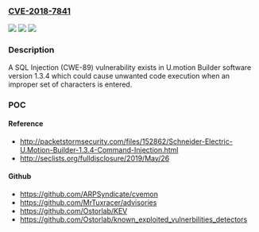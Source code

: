 ### [CVE-2018-7841](https://cve.mitre.org/cgi-bin/cvename.cgi?name=CVE-2018-7841)
![](https://img.shields.io/static/v1?label=Product&message=U.motion%20Builder%20software%20version%201.3.4&color=blue)
![](https://img.shields.io/static/v1?label=Version&message=U.motion%20Builder%20software%20version%201.3.4%20&color=brightgreen)
![](https://img.shields.io/static/v1?label=Vulnerability&message=SQL%20Injection&color=brightgreen)

### Description

A SQL Injection (CWE-89) vulnerability exists in U.motion Builder software version 1.3.4 which could cause unwanted code execution when an improper set of characters is entered.

### POC

#### Reference
- http://packetstormsecurity.com/files/152862/Schneider-Electric-U.Motion-Builder-1.3.4-Command-Injection.html
- http://seclists.org/fulldisclosure/2019/May/26

#### Github
- https://github.com/ARPSyndicate/cvemon
- https://github.com/MrTuxracer/advisories
- https://github.com/Ostorlab/KEV
- https://github.com/Ostorlab/known_exploited_vulnerbilities_detectors


